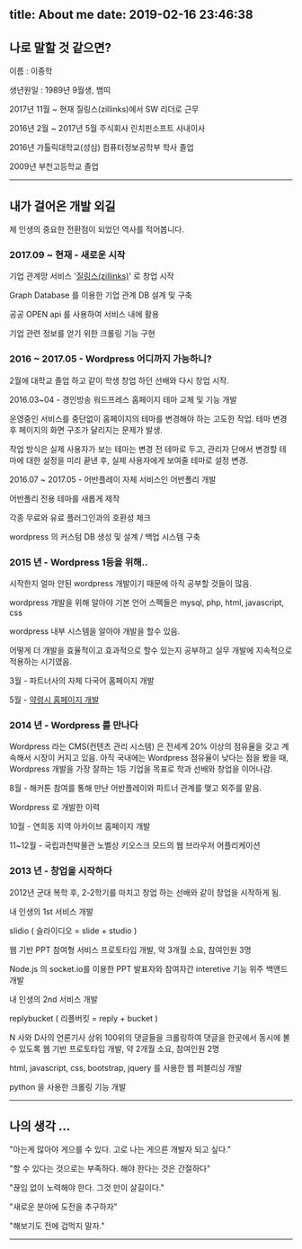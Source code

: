 title: About me
date: 2019-02-16 23:46:38
---

## 나로 말할 것 같으면?

이름 : 이종학

생년원일 : 1989년 9월생, 뱀띠

2017년 11월 ~ 현재 질링스(zillinks)에서 SW 리더로 근무

2016년 2월 ~ 2017년 5월 주식회사 린치핀소프트 사내이사

2016년 가톨릭대학교(성심) 컴퓨터정보공학부 학사 졸업 

2009년 부천고등학교 졸업

----

## 내가 걸어온 개발 외길

제 인생의 중요한 전환점이 되었던 역사를 적어봅니다.


### 2017.09 ~ 현재 - 새로운 시작

기업 관계망 서비스 '[질링스(zillinks)](https://www.zillinks.com)' 로 창업 시작

Graph Database 를 이용한 기업 관계 DB 설계 및 구축

공공 OPEN api 를 사용하여 서비스 내에 활용

기업 관련 정보를 얻기 위한 크롤링 기능 구현


### 2016 ~ 2017.05 - Wordpress 어디까지 가능하니?

2월에 대학교 졸업 하고 같이 학생 창업 하던 선배와 다시 창업 시작.

2016.03~04 - 경인방송 워드프레스 홈페이지 테마 교체 및 기능 개발

운영중인 서비스를 중단없이 홈페이지의 테마를 변경해야 하는 고도한 작업. 테마 변경 후 페이지의 화면 구조가 달리지는 문제가 발생.

작업 방식은 실제 사용자가 보는 테마는 변경 전 테마로 두고, 관리자 단에서 변경할 테마에 대한 설정을 미리 끝낸 후, 실제 사용자에게 보여줄 테마로 설정 변경.

2016.07 ~ 2017.05 - 어반플레이 자체 서비스인 어반폴리 개발

어반폴리 전용 테마를 새롭게 제작

각종 무료와 유료 플러그인과의 호환성 체크

wordpress 의 커스텀 DB 생성 및 설계 / 백업 시스템 구축


### 2015 년 - Wordpress 1등을 위해..

시작한지 얼마 안된 wordpress 개발이기 때문에 아직 공부할 것들이 많음.

wordpress 개발을 위해 알아야 기본 언어 스펙들은 mysql, php, html, javascript, css

wordpress 내부 시스템을 알아야 개발을 할수 있음.

어떻게 더 개발을 효율적이고 효과적으로 할수 있는지 공부하고 실무 개발에 지속적으로 적용하는 시기였음.

3월 - 파트너사의 자체 다국어 홈페이지 개발

5월 - [약령시 홈페이지 개발](http://www.yakstory.com)


### 2014 년 - Wordpress 를 만나다

Wordpress 라는 CMS(컨텐츠 관리 시스템) 은 전세계 20% 이상의 점유율을 갖고 계속해서 시장이 커지고 있음. 아직 국내에는 Wordpress 점유율이 낮다는 점을 봤을 때, Wordpress 개발을 가장 잘하는 1등 기업을 목표로 학과 선배와 창업을 이어나감.

8월 - 해커톤 참여를 통해 만난 어반플레이와 파트너 관계를 맺고 외주를 맡음.

Wordpress 로 개발한 이력

10월 - 연희동 지역 아카이브 홈페이지 개발

11~12월 - 국립과천박물관 노벨상 키오스크 모드의 웹 브라우저 어플리케이션


### 2013 년 - 창업을 시작하다

2012년 군대 복학 후, 2-2학기를 마치고 창업 하는 선배와 같이 창업을 시작하게 됨.

내 인생의 1st 서비스 개발

slidio ( 슬라이디오 = slide + studio )

웹 기반 PPT 참여형 서비스 프로토타입 개발, 약 3개월 소요, 참여인원 3명

Node.js 의 socket.io를 이용한 PPT 발표자와 참여자간 interetive 기능 위주 백앤드 개발

내 인생의 2nd 서비스 개발

replybucket ( 리플버킷 = reply + bucket )

N 사와 D사의 언론기사 상위 100위의 댓글들을 크롤링하여 댓글을 한곳에서 동시에 볼수 있도록 웹 기반 프로토타입 개발, 약 2개월 소요, 참여인원 2명

html, javascript, css, bootstrap, jquery 를 사용한 웹 퍼블리싱 개발

python 을 사용한 크롤링 기능 개발

----

## 나의 생각 ...

"아는게 많아야 게으를 수 있다. 고로 나는 게으른 개발자 되고 싶다."

"할 수 있다는 것으로는 부족하다. 해야 한다는 것은 간절하다"

"끊임 없이 노력해야 한다. 그것 만이 살길이다."

"새로운 분야에 도전을 추구하자"

"해보기도 전에 겁먹지 말자."

----